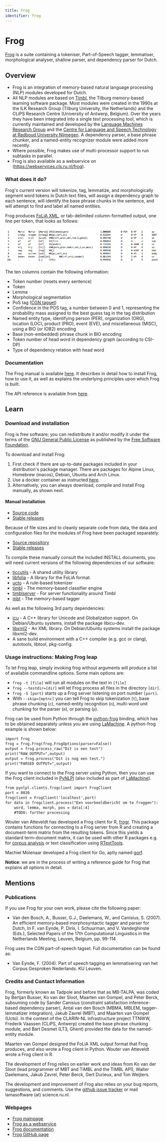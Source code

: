```yaml
---
title: Frog
identifier: frog
---
```


# Frog

[Frog](https://languagemachines.github.io/frog/) is a suite containing a tokeniser, Part-of-Speech tagger, lemmatiser, morphological analyser, shallow parser, and dependency parser for Dutch.

## Overview

* Frog is an integration of memory-based natural language processing (NLP) modules developed for Dutch. 
* All NLP modules are based on [Timbl](http://languagemachines.github.io/timbl/), the Tilburg memory-based learning software package. Most modules were created in the 1990s at the ILK Research Group (Tilburg University, the Netherlands) and the CLiPS Research Centre (University of Antwerp, Belgium). Over the years they have been integrated into a single text processing tool, which is currently maintained and developed by the [Language Machines Research Group](https://github.com/LanguageMachines) and the [Centre for Language and Speech Technology at Radboud University Nijmegen](https://www.ru.nl/en/cls/clst). A dependency parser, a base phrase chunker, and a named-entity recognizer module were added more recently. 
* Where possible, Frog makes use of multi-processor support to run subtasks in parallel.
* Frog is also available as a webservice on (https://webservices.cls.ru.nl/frog).


### What does it do?

Frog's current version will tokenize, tag, lemmatize, and morphologically segment word tokens in Dutch text files, will assign a dependency graph to each sentence, will identify the base phrase chunks in the sentence, and will attempt to find and label all named entities.

Frog produces [FoLiA XML](https://proycon.github.io/folia/), or tab-delimited column-formatted output, one line per token, that looks as follows:

![Example of Frog output](https://github.com/CLARIAH/ineo-content/blob/master/media/frog/frog-output.png?raw=1)

The ten columns contain the following information:
* Token number (resets every sentence)
* Token
* Lemma
* Morphological segmentation
* PoS tag ([CGN tagset](https://ivdnt.org/images/stories/producten/documentatie/cgn_website/doc_English/topics/project/pos_tagging/index.htm))
* Confidence in the POS tag, a number between 0 and 1, representing the probability mass assigned to the best guess tag in the tag distribution
* Named entity type, identifying person (PER), organization (ORG), location (LOC), product (PRO), event (EVE), and miscellaneous (MISC), using a BIO (or IOB2) encoding
* Base (non-embedded) phrase chunk in BIO encoding
* Token number of head word in dependency graph (according to CSI-DP)
* Type of dependency relation with head word

### Documentation

The Frog manual is available [here](https://frognlp.readthedocs.io/en/latest/). It describes in detail how to install Frog, how to use it, as well as explains the underlying principles upon which Frog is built.

The API reference is available from [here](https://languagemachines.github.io/frog/docs/api/html/).

## Learn

### Download and installation

Frog is free software; you can redistribute it and/or modify it under the terms of the [GNU General Public License](https://www.gnu.org/licenses/gpl-3.0.html) as published by the [Free Software Foundation](https://www.fsf.org/).

To download and install Frog:

1. First check if there are up-to-date packages included in your distribution's package manager. There are packages for Alpine Linux, Homebrew (macos), Debian, Ubuntu and Arch Linux.
2. Use a docker container as instructed [here](https://github.com/LanguageMachines/frog/blob/master/README.md#container-usage).
3. Alternatively, you can always download, compile and install Frog manually, as shown next.

#### Manual installation

* [Source code](https://github.com/LanguageMachines/frog/)
* [Stable releases](https://github.com/LanguageMachines/frog/releases)

Because of file sizes and to cleanly separate code from data, the data and configuration files for the modules of Frog have been packaged separately:

* [Source repository](https://github.com/LanguageMachines/frogdata/)
* [Stable releases](https://github.com/LanguageMachines/frogdata/releases)

To compile these manually consult the included INSTALL documents, you will need current versions of the following dependencies of our software:

* [ticcutils](https://github.com/LanguageMachines/ticcutils/) - A shared utility library
* [libfolia](https://github.com/LanguageMachines/libfolia/) - A library for the FoLiA format.
* [ucto](https://github.com/LanguageMachines/ucto/) - A rule-based tokenizer
* [timbl](https://github.com/LanguageMachines/timbl/) - The memory-based classifier engine
* [timblserver](https://github.com/LanguageMachines/timbl/) - For server functionality around Timbl
* [mbt](https://github.com/LanguageMachines/mbt/) - The memory-based tagger

As well as the following 3rd party dependencies:

* [icu](https://icu.unicode.org/) - A C++ library for Unicode and Globalization support. On Debian/Ubuntu systems, install the package libicu-dev.
* [libxml2](https://gitlab.gnome.org/GNOME/libxml2/-/wikis/home) - An XML library. On Debian/Ubuntu systems install the package libxml2-dev.
* A sane build environment with a C++ compiler (e.g. gcc or clang), autotools, libtool, pkg-config.

### Usage instructions: Making Frog leap

To let Frog leap, simply invoking frog without arguments will produce a list of available commandline options. Some main options are:

* ``frog -t [file]`` will run all modules on the text in ``[file]``
* ``frog --testdir=[dir]`` will let Frog process all files in the directory ``[dir]``.
* ``frog -S [port]`` starts up a Frog server listening on port number ``[port]``.
* With ``--skip=[mptnc]`` you can tell Frog to skip tokenization (``t``), base phrase chunking (``c``), named-entity recognition (``n``), multi-word unit chunking for the parser (``m``), or parsing (``p``).

Frog can be used from Python through the [python-frog](https://github.com/proycon/python-frog) binding, which has to be obtained separately unless you are using [LaMachine](https://proycon.github.io/LaMachine/). A python-frog example is shown below:

```
import frog
frog = frog.Frog(frog.FrogOptions(parser=False))
output = frog.process_raw("Dit is een test")
print("RAW OUTPUT=",output)
output = frog.process("Dit is nog een test.")
print("PARSED OUTPUT=",output)
```

If you want to connect to the Frog server using Python, then you can use the Frog client included in [PyNLPl](https://github.com/proycon/pynlpl) (also included as part of [LaMachine](https://proycon.github.io/LaMachine/)).

```
from pynlpl.clients.frogclient import FrogClient
port = 8020
frogclient = FrogClient('localhost',port)
for data in frogclient.process("Een voorbeeldbericht om te froggen"):
    word, lemma, morph, pos = data[:4]
    #TODO: further processing
```
 
Wouter van Atteveldt has developed a Frog client for R, [frogr](https://github.com/vanatteveldt/frogr/). This package contains functions for connecting to a Frog server from R and creating a document-term matrix from the resulting tokens. Since this yields a standard term-document matrix, it can be used with other R packages e.g. for [corpus analysis](https://github.com/kasperwelbers/corpus-tools/blob/master/howto/howto_compare_corpora.md) or text classification using [RTextTools](https://cran.r-project.org/web/packages/RTextTools/index.html).

Machiel Molenaar developed a Frog client for Go, aptly named [gorf](https://github.com/Machiel/gorf).

**Notice**: we are in the process of writing a reference guide for Frog that explains all options in detail.


## Mentions

### Publications

If you use Frog for your own work, please cite the following paper:
* Van den Bosch, A., Busser, G.J., Daelemans, W., and Canisius, S. (2007). An efficient memory-based morphosyntactic tagger and parser for Dutch, In F. van Eynde, P. Dirix, I. Schuurman, and V. Vandeghinste (Eds.), Selected Papers of the 17th Computational Linguistics in the Netherlands Meeting, Leuven, Belgium, pp. 99-114

Frog uses the CGN part-of-speech tagset. Full documentation can be found as:
* Van Eynde, F. (2004). Part of speech tagging en lemmatisering van het Corpus Gesproken Nederlands. KU Leuven.


### Credits and Contact Information

Frog, formerly known as Tadpole and before that as MB-TALPA, was coded by Bertjan Busser, Ko van der Sloot, Maarten van Gompel, and Peter Berck, subsuming code by Sander Canisius (constraint satisfaction inference-based dependency parser), Antal van den Bosch (MBMA, MBLEM, tagger-lemmatizer integration), Jakub Zavrel (MBT), and Maarten van Gompel (Ucto). In the context of the CLARIN-NL infrastructure project TTNWW, Frederik Vaassen (CLiPS, Antwerp) created the base phrase chunking module, and Bart Desmet (LT3, Ghent) provided the data for the named-entity module.

Maarten van Gompel designed the FoLiA XML output format that Frog produces, and also wrote a Frog client in Python. Wouter van Atteveldt wrote a Frog client in R.

The development of Frog relies on earlier work and ideas from Ko van der Sloot (lead programmer of MBT and TiMBL and the TiMBL API), Walter Daelemans, Jakub Zavrel, Peter Berck, Gert Durieux, and Ton Weijters.

The development and improvement of Frog also relies on your bug reports, suggestions, and comments. Use the [github issue tracker](https://github.com/LanguageMachines/frog/issues) or mail lamasoftware (at) science.ru.nl.

### Webpages

* [Frog mainpage](https://languagemachines.github.io/frog/)
* [Frog as a webservice](https://webservices.cls.ru.nl/frog)
* [Frog documentation](https://frognlp.readthedocs.io/en/latest/)
* [Frog GitHub page](https://github.com/LanguageMachines/frog)

